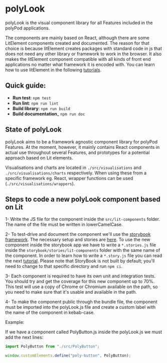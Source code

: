 # polyLook

polyLook is the visual component library for all Features included in the
polyPod applications.

The components are mainly based on React, although there are some LitElement
components created and documented. The reason for that choice is because
litElement creates packages with standard code in js that does not need any
other library or framework to work in the browser. It also makes the litElement
component compatible with all kinds of front end applications no matter what
framework it is encoded with. You can learn how to use litElement in the
following [tutorials](https://lit.dev/docs/).

## Quick guide:

- **Run test**: `npm test`
- **Run lint**: `npm run lint`
- **Build library**: `npm run build`
- **Build documentation**_ `npm run doc`

## State of polyLook

polyLook aims to be a framework agnostic component library for polyPod
Features. At the moment, however, it mainly contains React components in actual
use throughout several Features, and prototypes for a potential
approach based on Lit elements.

Visualisations and charts are located in `./src/visualisations` and
`./src/visualisations/charts` respectively. When using these from a specific
framework eg. React, wrapper functions can be used
(`./src/visualisations/wrappers`).

## Steps to code a new polyLook component based on Lit

1- Write the JS file for the component inside the `src/lit-components`
folder. The name of the file must be written in lowerCamelCase.

2- To test-drive and document the component we'll use the [storybook
framework](https://storybook.js.org/). The necessary setup and stories are
[here](./storybook/). To use the new component inside the storybook app we have
to write a `*.stories.js` file inside the `storybook/stories/lit-components`
folder with the same name of the component. In order to learn how to write a
`*.story.js` file you can read the next
[tutorial](https://storybook.js.org/docs/web-components/writing-stories/introduction). Please
note that StoryBook is not built by default; you'll need to change to that
specific directory and run `npm ci`.

3- Each component is required to have its own unit and integration tests. You
should try and get the coverage for this new component up to 70%. This test will
use a copy of Chrome or Chromium available on the path, so you need to make sure
that it's usable and available in the path.

4- To make the component public through the bundle file, the component must be
imported into the polyLook.js file and create a custom label with the name of
the component in kebab-case.

Example:

If we have a component called PolyButton.js inside the polyLook.js we must add the next lines:

```javascript
import PolyButton from "./src/PolyButton";

window.customElements.define("poly-button", PolyButton);
```
